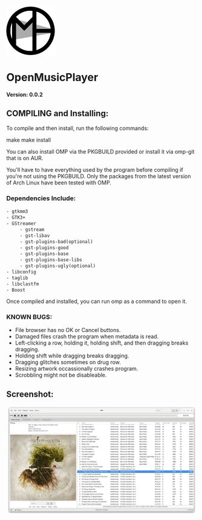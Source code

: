 ![Logo](/Images/OMP_Icon_128.png?raw=true)
# OpenMusicPlayer
#### Version: 0.0.2

## COMPILING and Installing:

  To compile and then install, run the following commands:

  make
  make install



  You can also install OMP via the PKGBUILD provided or install it via omp-git
  that is on AUR.


  You'll have to have everything used by the program before compiling if you're
  not using the PKGBUILD. Only the packages from the latest version of 
  Arch Linux have been tested with OMP.



### Dependencies Include:

    - gtkmm3
    - GTK3+
    - GStreamer
         - gstream
         - gst-libav
         - gst-plugins-bad(optional)
         - gst-plugins-good
         - gst-plugins-base
         - gst-plugins-base-libs
         - gst-plugins-ugly(optional)
    - libconfig
    - taglib
    - libclastfm 
    - Boost


  Once compiled and installed, you can run omp as a command to open it.



### KNOWN BUGS:

  - File browser has no OK or Cancel buttons.
  - Damaged files crash the program when metadata is read.
  - Left-clicking a row, holding it, holding shift, and then dragging breaks
    dragging.
  - Holding shift while dragging breaks dragging.
  - Dragging glitches sometimes on drug row.
  - Resizing artwork occassionally crashes program.
  - Scrobbling might not be disableable.



## Screenshot:
![Screenshot1](Images/Screenshots/NRnilGB.png?raw=true)
